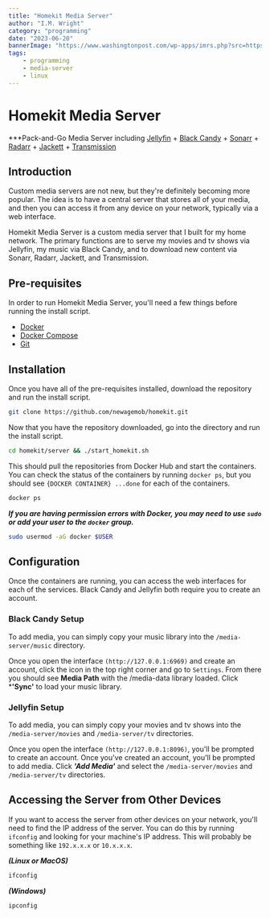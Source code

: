 ```yaml
---
title: "Homekit Media Server"
author: "I.M. Wright"
category: "programming"
date: "2023-06-20"
bannerImage: "https://www.washingtonpost.com/wp-apps/imrs.php?src=https://arc-anglerfish-washpost-prod-washpost.s3.amazonaws.com/public/W2I6OCDQIMI6VIKWABELMLG3KE.jpg&w=1484"
tags:
    - programming
    - media-server
    - linux
---
```


# Homekit Media Server

***Pack-and-Go Media Server including [Jellyfin]() + [Black Candy]() + [Sonarr]() + [Radarr]() + [Jackett]() + [Transmission]()

## Introduction

Custom media servers are not new, but they're definitely becoming more popular. The idea is to have a central server that stores all of your media, and then you can access it from any device on your network, typically via a web interface.

Homekit Media Server is a custom media server that I built for my home network. The primary functions are to serve my movies and tv shows via Jellyfin, my music via Black Candy, and to download new content via Sonarr, Radarr, Jackett, and Transmission.

## Pre-requisites

In order to run Homekit Media Server, you'll need a few things before running the install script.

- [Docker](https://docs.docker.com/get-docker/)
- [Docker Compose](https://docs.docker.com/compose/install/)
- [Git](https://git-scm.com/book/en/v2/Getting-Started-Installing-Git)

## Installation

Once you have all of the pre-requisites installed, download the repository and run the install script.

```bash
git clone https://github.com/newagemob/homekit.git
```

Now that you have the repository downloaded, go into the directory and run the install script.

```bash
cd homekit/server && ./start_homekit.sh
```

This should pull the repositories from Docker Hub and start the containers. You can check the status of the containers by running `docker ps`, but you should see `{DOCKER CONTAINER} ...done` for each of the containers. 

```bash
docker ps
```

***If you are having permission errors with Docker, you may need to use `sudo` or add your user to the `docker` group.***

```bash
sudo usermod -aG docker $USER
```

## Configuration

Once the containers are running, you can access the web interfaces for each of the services. Black Candy and Jellyfin both require you to create an account.

### Black Candy Setup

To add media, you can simply copy your music library into the `/media-server/music` directory.

Once you open the interface `(http://127.0.0.1:6969)` and create an account, click the icon in the top right corner and go to `Settings`. From there you should see **Media Path** with the /media-data library loaded. Click ***'Sync'** to load your music library.

### Jellyfin Setup

To add media, you can simply copy your movies and tv shows into the `/media-server/movies` and `/media-server/tv` directories.

Once you open the interface `(http://127.0.0.1:8096)`, you'll be prompted to create an account. Once you've created an account, you'll be prompted to add media. Click ***'Add Media'*** and select the `/media-server/movies` and `/media-server/tv` directories.

## Accessing the Server from Other Devices

If you want to access the server from other devices on your network, you'll need to find the IP address of the server. You can do this by running `ifconfig` and looking for your machine's IP address. This will probably be something like `192.x.x.x` or `10.x.x.x`.

***(Linux or MacOS)***
```bash
ifconfig
```

***(Windows)***
```bash
ipconfig
```

